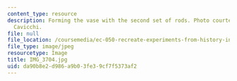 ```yaml
---
content_type: resource
description: Forming the vase with the second set of rods. Photo courtesy of Dr. Elizabeth
  Cavicchi.
file: null
file_location: /coursemedia/ec-050-recreate-experiments-from-history-inform-the-future-from-the-past-galileo-january-iap-2010/da90b8e2d986a9b03fe39cf7f5373af2_IMG_3704.jpg
file_type: image/jpeg
resourcetype: Image
title: IMG_3704.jpg
uid: da90b8e2-d986-a9b0-3fe3-9cf7f5373af2
---
```

